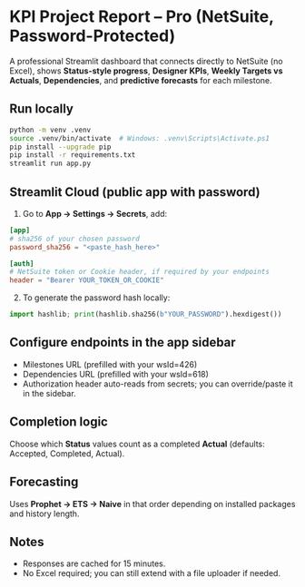 # KPI Project Report – Pro (NetSuite, Password-Protected)

A professional Streamlit dashboard that connects directly to NetSuite (no Excel), shows **Status-style progress**, **Designer KPIs**, **Weekly Targets vs Actuals**, **Dependencies**, and **predictive forecasts** for each milestone.

## Run locally
```bash
python -m venv .venv
source .venv/bin/activate  # Windows: .venv\Scripts\Activate.ps1
pip install --upgrade pip
pip install -r requirements.txt
streamlit run app.py
```

## Streamlit Cloud (public app with password)
1. Go to **App → Settings → Secrets**, add:
```toml
[app]
# sha256 of your chosen password
password_sha256 = "<paste_hash_here>"

[auth]
# NetSuite token or Cookie header, if required by your endpoints
header = "Bearer YOUR_TOKEN_OR_COOKIE"
```
2. To generate the password hash locally:
```python
import hashlib; print(hashlib.sha256(b"YOUR_PASSWORD").hexdigest())
```

## Configure endpoints in the app sidebar
- Milestones URL (prefilled with your wsId=426)
- Dependencies URL (prefilled with your wsId=618)
- Authorization header auto-reads from secrets; you can override/paste it in the sidebar.

## Completion logic
Choose which **Status** values count as a completed **Actual** (defaults: Accepted, Completed, Actual).

## Forecasting
Uses **Prophet → ETS → Naive** in that order depending on installed packages and history length.

## Notes
- Responses are cached for 15 minutes.
- No Excel required; you can still extend with a file uploader if needed.
